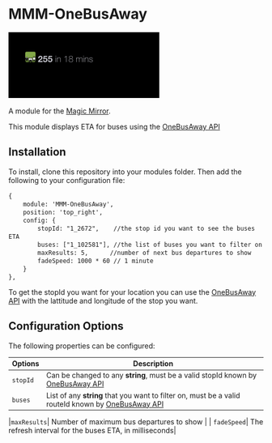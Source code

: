 # MMM-OneBusAway


![Alt text](/img/screenshot.png?raw=true "A preview of the MMM-OneBusAway module.")

A module for the [Magic Mirror](https://magicmirror.builders/). 

This module displays ETA for buses using the [OneBusAway API](http://developer.onebusaway.org/modules/onebusaway-application-modules/1.1.13/api/where/index.html)


## Installation

To install, clone this repository into your modules folder. Then add the following to your configuration file:
```
{
    module: 'MMM-OneBusAway',
    position: 'top_right',
    config: {
        stopId: "1_2672",    //the stop id you want to see the buses ETA
        buses: ["1_102581"], //the list of buses you want to filter on
        maxResults: 5,      //number of next bus departures to show
        fadeSpeed: 1000 * 60 // 1 minute
    }
},
```
To get the stopId you want for your location you can use the [OneBusAway API](http://api.pugetsound.onebusaway.org/api/where/stops-for-location.xml?key=TEST&lat=47.619127&lon=-122.329993) with the lattitude and longitude of the stop you want.

## Configuration Options

The following properties can be configured:

| Options | Description|
| --- | --- |
|```stopId```| Can be changed to any **string**, must be a valid stopId known by [OneBusAway API](http://api.pugetsound.onebusaway.org/api/where/stops-for-location.xml?key=TEST&lat=47.619127&lon=-122.329993) |
|```buses```| List of any **string** that you want to filter on, must be a valid routeId known by [OneBusAway API](http://api.pugetsound.onebusaway.org/api/where/arrivals-and-departures-for-stop/1_2672.json?key=TEST) |

|```maxResults```| Number of maximum bus departures to show |
| ```fadeSpeed```| The refresh interval for the buses ETA, in milliseconds|